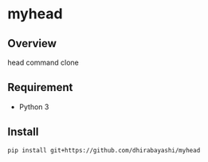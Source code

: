 # myhead
## Overview
head command clone

## Requirement
* Python 3

## Install
```
pip install git+https://github.com/dhirabayashi/myhead
```
